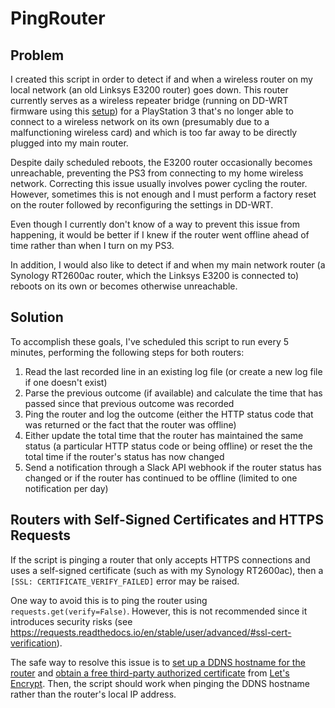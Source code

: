 # PingRouter

## Problem

I created this script in order to detect if and when a wireless router on my local network (an old Linksys E3200 router) goes down. This router currently serves as a wireless repeater bridge (running on DD-WRT firmware using this [setup](https://www.youtube.com/watch?v=oJaYE9Yk7gc&list=WL&index=3)) for a PlayStation 3 that's no longer able to connect to a wireless network on its own (presumably due to a malfunctioning wireless card) and which is too far away to be directly plugged into my main router.

Despite daily scheduled reboots, the E3200 router occasionally becomes unreachable, preventing the PS3 from connecting to my home wireless network. Correcting this issue usually involves power cycling the router. However,  sometimes this is not enough and I must perform a factory reset on the router followed by reconfiguring the settings in DD-WRT.

Even though I currently don't know of a way to prevent this issue from happening, it would be better if I knew if the router went offline ahead of time rather than when I turn on my PS3.

In addition, I would also like to detect if and when my main network router (a Synology RT2600ac router, which the Linksys E3200 is connected to) reboots on its own or becomes otherwise unreachable.

## Solution

To accomplish these goals, I've scheduled this script to run every 5 minutes, performing the following steps for both routers:

1. Read the last recorded line in an existing log file (or create a new log file if one doesn't exist)
2. Parse the previous outcome (if available) and calculate the time that has passed since that previous outcome was recorded
3. Ping the router and log the outcome (either the HTTP status code that was returned or the fact that the router was offline)
4. Either update the total time that the router has maintained the same status (a particular HTTP status code or being offline) or reset the the total time if the router's status has now changed
5. Send a notification through a Slack API webhook if the router status has changed or if the router has continued to be offline (limited to one notification per day)

## Routers with Self-Signed Certificates and HTTPS Requests

If the script is pinging a router that only accepts HTTPS connections and uses a self-signed certificate (such as with my Synology RT2600ac), then a `[SSL: CERTIFICATE_VERIFY_FAILED]` error may be raised.

One way to avoid this is to ping the router using `requests.get(verify=False)`. However, this is not recommended since it introduces security risks (see https://requests.readthedocs.io/en/stable/user/advanced/#ssl-cert-verification).

The safe way to resolve this issue is to [set up a DDNS hostname for the router](https://kb.synology.com/en-nz/SRM/help/SRM/NetworkCenter/internet_quickconnect_ddns?version=1_2#t2a) and [obtain a free third-party authorized certificate](https://kb.synology.com/en-us/SRM/help/SRM/ControlPanel/service_certificate?version=1_2#t2d) from [Let's Encrypt](https://letsencrypt.org/).  Then, the script should work when pinging the DDNS hostname rather than the router's local IP address.
